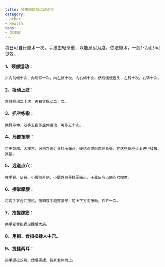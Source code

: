 ```yaml
---
title: 颈椎病自我运动治疗
category:
- other
- Health
tags:
- 颈椎病
---
```


每日可自行施术一次。手法由轻渐重，以能忍耐为度。依法施术，一般1-2月即可见效。  

#### 1、颈部运动：
    头向前倾十次，向后仰十次，向左倾十次，向右倾十次。然后缓慢摇头，左转十次，右转十次。

#### 2、摇动上肢：
    左臂摇动二十次，再右臂摇动二十次。

#### 3、抓空练指：
    两臂平伸，双手五指作屈伸运动，可作五十次。

#### 4、局部按摩：
    可于颈部、大椎穴、风池穴附近寻找压痛点、硬结点或肌肉绷紧处，在这些反应点上进行揉按、推掐。

#### 5、远道点穴：
    在手背、足背、小臀前外侧、小腿外侧寻找压痛点。于此反应点施点穴按摩。

#### 6、擦掌摩腰：
    将两手掌合并擦热，随即双手磨擦腰部，可上下方向擦动，作五十次。

#### 7、掐捏踝筋：
    两手变替掐捏足踝后大筋。

#### 8、用拇、食指掐揉人中穴。

#### 9、提揉两耳：
    用手提拉双耳，然后搓揉，待耳发热为止。

